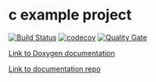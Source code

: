 # c example project
[![Build Status](https://travis-ci.org/laurelmcintyre/c.svg?branch=master)](https://travis-ci.org/laurelmcintyre/c)
[![codecov](https://codecov.io/gh/laurelmcintyre/c/branch/master/graph/badge.svg)](https://codecov.io/gh/laurelmcintyre/c)
[![Quality Gate](https://sonarqube.com/api/badges/gate?key=c%3Amaster)](https://sonarqube.com/dashboard?id=c%3Amaster)

[Link to Doxygen documentation](https://laurelmcintyre.github.io/c/html/index.html)

[Link to documentation repo](https://github.com/laurelmcintyre/documentation)
